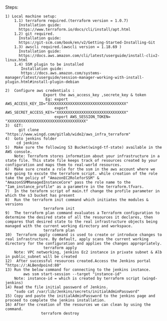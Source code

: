 Steps:

    1) Local machine setup:
        1.1) terraform required.(terraform version = 1.0.7)
          Installation guide:
          https://www.terraform.io/docs/cli/install/apt.html
        1.2) git required.
	      Installation guide:
	      https://git-scm.com/book/en/v2/Getting-Started-Installing-Git
        1.3) awscli required.(awscli version = 1.18.69 )
          Installation guide:
          https://docs.aws.amazon.com/cli/latest/userguide/install-cliv2-linux.html
        1.4) SSM plugin to be installed
           Installation guide:
           https://docs.aws.amazon.com/systems-manager/latest/userguide/session-manager-working-with-install-plugin.html#install-plugin-debian
		
    2)  Configure aws credentials : 
                     Export the aws_access_key ,secrete_key & token 
                      Eg: export AWS_ACCESS_KEY_ID="XXXXXXXXXXXXXXXXXXXXXXXXXXXXXXXXXXX"
                          export AWS_SECRET_ACCESS_KEY="XXXXXXXXXXXXXXXXXXXXXXXXXXXXXXX"
                          export AWS_SESSION_TOKEN= "XXXXXXXXXXXXXXXXXXXXXXXXXXXXXXXXXXX"
    3)  GIT: 
          git clone "https://www.wingd.com/gitlab/wide2/aws_infra_terraform"  
    4)  Goto jenkins folder
         cd jenkins
    5)  Make sure the following S3 Bucket(wingd-tf-state) available in the AWS console.
        Note: Terraform stores information about your infrastructure in a state file. This state file keeps track of resources created by your configuration and maps them to real-world resources.
    6)  Make sure create a role for the ssm in the aws account where we are going to excute the terraform script. while creation of the role take the policy of "AmazonEC2RoleforSSM" & "AmazonSSMManagedInstanceCore" pass the role name to the "Iam_instance_profile" as a parametre in the terraform.tfvars.
    7)  In the teraform script of main.tf change the profile parameter in which the s3 bucket has present
    8)  Run the terraform init command which initiates the modules & versions 
                     terraform init
    9)  The terraform plan command evaluates a Terraform configuration to determine the desired state of all the resources it declares, then compares that desired state to the real infrastructure objects being managed with the current working directory and workspace.
                     terraform plan
    10)  Terraform apply command is used to create or introduce changes to real infrastructure. By default, apply scans the current working directory for the configuration and applies the changes appropriately.
                     terraform apply
        Note: VPC networking, jenkins Ec2 instance in private subnet & Alb in public_subnet will be created         
    12)  After successful resources created.Access the Jenkins portal “https://:ALBendpoind:80"
    13) Run the below command for connecting to the jenkins instance.
            aws ssm start-session --target "instance-id" 
	    Note: instance-id = which is created by terraform script (wingd-jenkins)
    14) Read the file initial password of Jenkins.
        "sudo cat /var/lib/Jenkins/secrets/initialAdminPassword"
    15) Copy and paste the initialAdminPassword to the jenkins page and proceed to complete the jenkins installation.
    16) After the creation of the resources we can clean by using the command.
                    terraform destroy
